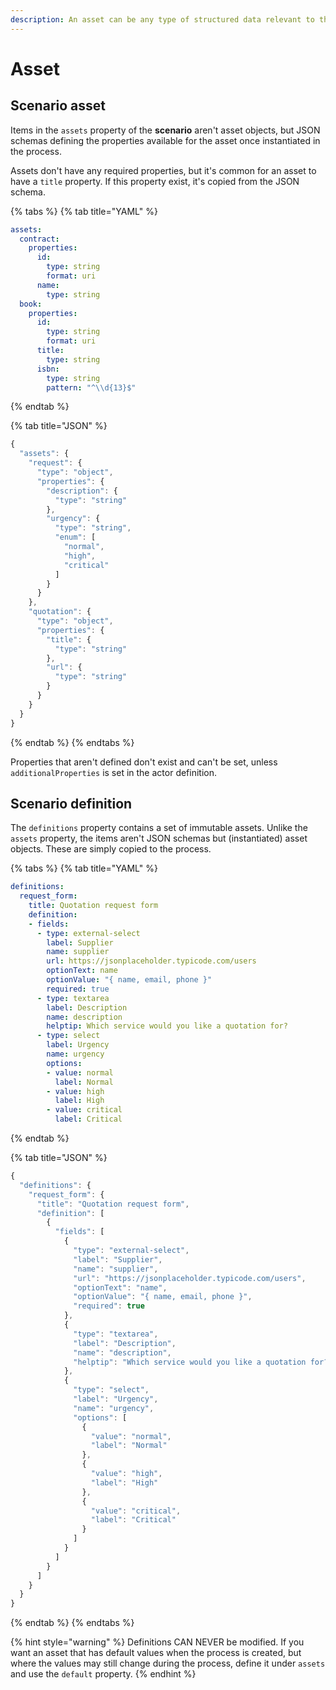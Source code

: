 ```yaml
---
description: An asset can be any type of structured data relevant to the process.
---
```


# Asset

## Scenario asset

Items in the `assets` property of the **scenario** aren't asset objects, but JSON schemas defining the properties available for the asset once instantiated in the process.

Assets don't have any required properties, but it's common for an asset to have a `title` property. If this property exist, it's copied from the JSON schema.

{% tabs %}
{% tab title="YAML" %}
```yaml
assets:
  contract:
    properties:
      id:
        type: string
        format: uri
      name:
        type: string
  book:
    properties:
      id:
        type: string
        format: uri
      title:
        type: string
      isbn:
        type: string
        pattern: "^\\d{13}$"
```
{% endtab %}

{% tab title="JSON" %}
```javascript
{
  "assets": {
    "request": {
      "type": "object",
      "properties": {
        "description": {
          "type": "string"
        },
        "urgency": {
          "type": "string",
          "enum": [
            "normal",
            "high",
            "critical"
          ]
        }
      }
    },
    "quotation": {
      "type": "object",
      "properties": {
        "title": {
          "type": "string"
        },
        "url": {
          "type": "string"
        }
      }
    }
  }
}
```
{% endtab %}
{% endtabs %}

Properties that aren't defined don't exist and can't be set, unless `additionalProperties` is set in the actor definition.

## Scenario definition

The `definitions` property contains a set of immutable assets. Unlike the `assets` property, the items aren't JSON schemas but \(instantiated\) asset objects. These are simply copied to the process.

{% tabs %}
{% tab title="YAML" %}
```yaml
definitions:
  request_form:
    title: Quotation request form
    definition:
    - fields:
      - type: external-select
        label: Supplier
        name: supplier
        url: https://jsonplaceholder.typicode.com/users
        optionText: name
        optionValue: "{ name, email, phone }"
        required: true
      - type: textarea
        label: Description
        name: description
        helptip: Which service would you like a quotation for?
      - type: select
        label: Urgency
        name: urgency
        options:
        - value: normal
          label: Normal
        - value: high
          label: High
        - value: critical
          label: Critical
```
{% endtab %}

{% tab title="JSON" %}
```javascript
{
  "definitions": {
    "request_form": {
      "title": "Quotation request form",
      "definition": [
        {
          "fields": [
            {
              "type": "external-select",
              "label": "Supplier",
              "name": "supplier",
              "url": "https://jsonplaceholder.typicode.com/users",
              "optionText": "name",
              "optionValue": "{ name, email, phone }",
              "required": true
            },
            {
              "type": "textarea",
              "label": "Description",
              "name": "description",
              "helptip": "Which service would you like a quotation for?"
            },
            {
              "type": "select",
              "label": "Urgency",
              "name": "urgency",
              "options": [
                {
                  "value": "normal",
                  "label": "Normal"
                },
                {
                  "value": "high",
                  "label": "High"
                },
                {
                  "value": "critical",
                  "label": "Critical"
                }
              ]
            }
          ]
        }
      ]
    }
  }
}
```
{% endtab %}
{% endtabs %}

{% hint style="warning" %}
Definitions CAN NEVER be modified. If you want an asset that has default values when the process is created, but where the values may still change during the process, define it under `assets` and use the `default` property.
{% endhint %}

